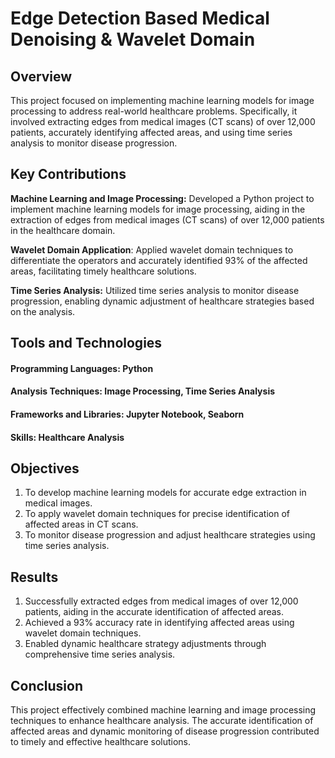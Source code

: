 # Edge Detection Based Medical Denoising & Wavelet Domain
## Overview
This project focused on implementing machine learning models for image processing to address real-world healthcare problems. Specifically, it involved extracting edges from medical images (CT scans) of over 12,000 patients, accurately identifying affected areas, and using time series analysis to monitor disease progression.

## Key Contributions
**Machine Learning and Image Processing:** Developed a Python project to implement machine learning models for image processing, aiding in the extraction of edges from medical images (CT scans) of over 12,000 patients in the healthcare domain.

**Wavelet Domain Application**: Applied wavelet domain techniques to differentiate the operators and accurately identified 93% of the affected areas, facilitating timely healthcare solutions.

**Time Series Analysis:**  Utilized time series analysis to monitor disease progression, enabling dynamic adjustment of healthcare strategies based on the analysis.
## Tools and Technologies
#### Programming Languages: Python
#### Analysis Techniques: Image Processing, Time Series Analysis
#### Frameworks and Libraries: Jupyter Notebook, Seaborn
#### Skills: Healthcare Analysis
## Objectives
1. To develop machine learning models for accurate edge extraction in medical images.
2. To apply wavelet domain techniques for precise identification of affected areas in CT scans.
3. To monitor disease progression and adjust healthcare strategies using time series analysis.
## Results
1. Successfully extracted edges from medical images of over 12,000 patients, aiding in the accurate identification of affected areas.
2. Achieved a 93% accuracy rate in identifying affected areas using wavelet domain techniques.
3. Enabled dynamic healthcare strategy adjustments through comprehensive time series analysis.
## Conclusion
This project effectively combined machine learning and image processing techniques to enhance healthcare analysis. The accurate identification of affected areas and dynamic monitoring of disease progression contributed to timely and effective healthcare solutions.
